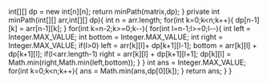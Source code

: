 int[][] dp = new int[n][n];
return minPath(matrix,dp);
}
private int minPath(int[][] arr,int[][] dp){
int n = arr.length;
for(int k=0;k<n;k++){
dp[n-1][k] = arr[n-1][k];
}
for(int k=n-2;k>=0;k--){
for(int l=n-1;l>=0;l--){
int left = Integer.MAX_VALUE;
int bottom = Integer.MAX_VALUE;
int right = Integer.MAX_VALUE;
if(l>0)
left = arr[k][l]+ dp[k+1][l-1];
bottom = arr[k][l] + dp[k+1][l];
if(l<arr.length-1)
right = arr[k][l] + dp[k+1][l+1];
dp[k][l] = Math.min(right,Math.min(left,bottom));
}
}
int ans = Integer.MAX_VALUE;
for(int k=0;k<n;k++){
ans = Math.min(ans,dp[0][k]);
}
return ans;
}
}
```
​